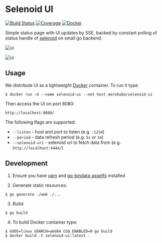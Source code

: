 # Selenoid UI
[![Build Status](https://travis-ci.org/aerokube/selenoid-ui.svg?branch=master)](https://travis-ci.org/aerokube/selenoid-ui)
[![Coverage](https://codecov.io/github/aerokube/selenoid-ui/coverage.svg)](https://codecov.io/gh/aerokube/selenoid-ui)
[![Docker](https://img.shields.io/badge/docker-aerokube%2Fselenoid--ui-blue.svg)](https://hub.docker.com/r/aerokube/selenoid-ui/)

Simple status page with UI updates by SSE,
backed by constant polling of status handle
of [selenoid](https://github.com/aerokube/selenoid) on small go backend.

![ui](docs/img/ui.png)

![ui](docs/img/ui.gif)


## Usage

We distribute UI as a lightweight [Docker](http://docker.com/) container. To run it type:
```
$ docker run -d --name selenoid-ui --net host aerokube/selenoid-ui
```
Then access the UI on port 8080:
```
http://localhost:8080/
```
The following flags are supported:

- ```--listen``` - host and port to listen (e.g. ```:1234```)
- ```--period``` - data refresh period (e.g. ```5s``` or ```1m```)
- ```--selenoid-uri``` - selenoid uri to fetch data from (e.g. ```http://localhost:4444/```)

## Development

1) Ensure you have [yarn](https://github.com/yarnpkg/yarn) and [go-bindata-assetfs](https://github.com/elazarl/go-bindata-assetfs) installed

2) Generate static resources:
```
$ go generate ./web ./...
```
3) Build:
```
$ go build
```
4) To build Docker container type:
```
$ GOOS=linux GOARCH=amd64 CGO_ENABLED=0 go build
$ docker build -t selenoid-ui:latest .
```
